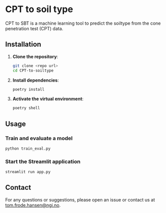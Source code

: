 # CPT to soil type

CPT to SBT is a machine learning tool to predict the soiltype from the cone penetration test (CPT) data.

## Installation

1. **Clone the repository**:
    ```sh
    git clone <repo url>
    cd CPT-to-soiltype
    ```

2. **Install dependencies**:
    ```sh
    poetry install
    ```

3. **Activate the virtual environment**:
    ```sh
    poetry shell
    ```


## Usage

### Train and evaluate a model

```sh
python train_eval.py
```

### Start the Streamlit application

```sh
streamlit run app.py
```

## Contact

For any questions or suggestions, please open an issue or contact us at [tom.frode.hansen@ngi.no](mailto:tom.frode.hansen@ngi.no).